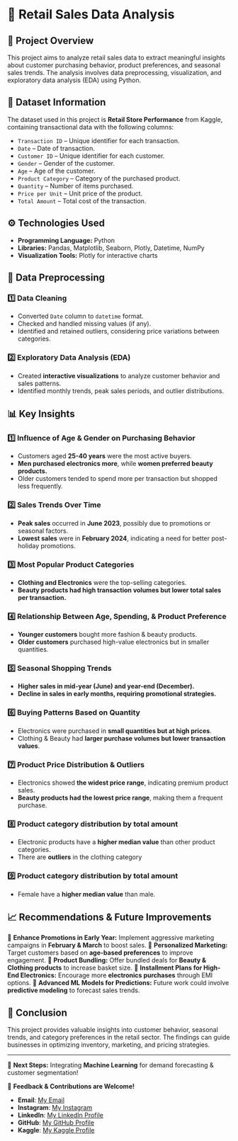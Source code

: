 # 🛒 Retail Sales Data Analysis

## 📌 Project Overview
This project aims to analyze retail sales data to extract meaningful insights about customer purchasing behavior, product preferences, and seasonal sales trends. The analysis involves data preprocessing, visualization, and exploratory data analysis (EDA) using Python.

## 📂 Dataset Information
The dataset used in this project is **Retail Store Performance** from Kaggle, containing transactional data with the following columns:

- `Transaction ID` – Unique identifier for each transaction.
- `Date` – Date of transaction.
- `Customer ID` – Unique identifier for each customer.
- `Gender` – Gender of the customer.
- `Age` – Age of the customer.
- `Product Category` – Category of the purchased product.
- `Quantity` – Number of items purchased.
- `Price per Unit` – Unit price of the product.
- `Total Amount` – Total cost of the transaction.

## ⚙️ Technologies Used
- **Programming Language:** Python
- **Libraries:** Pandas, Matplotlib, Seaborn, Plotly, Datetime, NumPy
- **Visualization Tools:** Plotly for interactive charts

## 🔎 Data Preprocessing
### 1️⃣ Data Cleaning
- Converted `Date` column to `datetime` format.
- Checked and handled missing values (if any).
- Identified and retained outliers, considering price variations between categories.

### 2️⃣ Exploratory Data Analysis (EDA)
- Created **interactive visualizations** to analyze customer behavior and sales patterns.
- Identified monthly trends, peak sales periods, and outlier distributions.

## 📊 Key Insights
### **1️⃣ Influence of Age & Gender on Purchasing Behavior**
- Customers aged **25-40 years** were the most active buyers.
- **Men purchased electronics more**, while **women preferred beauty products.**
- Older customers tended to spend more per transaction but shopped less frequently.

### **2️⃣ Sales Trends Over Time**
- **Peak sales** occurred in **June 2023**, possibly due to promotions or seasonal factors.
- **Lowest sales** were in **February 2024**, indicating a need for better post-holiday promotions.

### **3️⃣ Most Popular Product Categories**
- **Clothing and Electronics** were the top-selling categories.
- **Beauty products had high transaction volumes but lower total sales per transaction.**

### **4️⃣ Relationship Between Age, Spending, & Product Preference**
- **Younger customers** bought more fashion & beauty products.
- **Older customers** purchased high-value electronics but in smaller quantities.

### **5️⃣ Seasonal Shopping Trends**
- **Higher sales in mid-year (June) and year-end (December).**
- **Decline in sales in early months, requiring promotional strategies.**

### **6️⃣ Buying Patterns Based on Quantity**
- Electronics were purchased in **small quantities but at high prices**.
- Clothing & Beauty had **larger purchase volumes but lower transaction values**.

### **7️⃣ Product Price Distribution & Outliers**
- Electronics showed **the widest price range**, indicating premium product sales.
- **Beauty products had the lowest price range**, making them a frequent purchase.

### **8️⃣ Product category distribution by total amount**
- Electronic products have a **higher median value** than other product categories.
- There are **outliers** in the clothing category

### **9️⃣ Product category distribution by total amount**
- Female have a **higher median value** than male.

## 📈 Recommendations & Future Improvements
🔹 **Enhance Promotions in Early Year:** Implement aggressive marketing campaigns in **February & March** to boost sales.
🔹 **Personalized Marketing:** Target customers based on **age-based preferences** to improve engagement.
🔹 **Product Bundling:** Offer bundled deals for **Beauty & Clothing products** to increase basket size.
🔹 **Installment Plans for High-End Electronics:** Encourage more **electronics purchases** through EMI options.
🔹 **Advanced ML Models for Predictions:** Future work could involve **predictive modeling** to forecast sales trends.

## 📌 Conclusion
This project provides valuable insights into customer behavior, seasonal trends, and category preferences in the retail sector. The findings can guide businesses in optimizing inventory, marketing, and pricing strategies.

---
🚀 **Next Steps:** Integrating **Machine Learning** for demand forecasting & customer segmentation!

📩 **Feedback & Contributions are Welcome!**
- **Email**: [My Email](muhamadsalimalwan10@gmail.com)
- **Instagram**: [My Instagram](https://www.instagram.com/salimalwan23/?next=%2F)
- **LinkedIn**: [My LinkedIn Profile](https://www.linkedin.com/in/muhamad-salim-alwan/)
- **GitHub**: [My GitHub Profile](https://github.com/salim23-png)
- **Kaggle**: [My Kaggle Profile](https://www.kaggle.com/muhamadsalimalwan)
